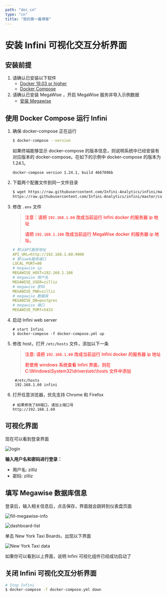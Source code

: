 ```yaml
---
path: "doc_cn"
type: "cn"
title: "我的第一篇博客"
---
```


# 安装 Infini 可视化交互分析界面

## 安装前提

1. 请确认已安装以下软件
   - [Docker 19.03 or higher](https://docs.docker.com/engine/installation/linux/docker-ce/ubuntu/)
   - [Docker Compose](https://docs.docker.com/compose/install/)
2. 请确认已安装 MegaWise ，开启 MegaWise 服务并导入示例数据
   - [安装 Megawise](install_infini_sql.md)

## 使用 Docker Compose 运行 Infini

1. 确保 docker-compose 正在运行

   ```bash
   $ docker-compose --version
   ```

   如果终端能够显示 docker-compose 的版本信息，则说明系统中已经安装有对应版本的 docker-compose。在如下的示例中 docker-compose 的版本为 1.24.1。

   ```
   docker-compose version 1.24.1, build 4667896b
   ```

2. 下载两个配置文件到同一文件目录

   ```bash
   $ wget https://raw.githubusercontent.com/Infini-Analytics/infini/master/config/webserver/.env \
   https://raw.githubusercontent.com/Infini-Analytics/infini/master/config/webserver/docker-compose.yml
   ```

3. 修改 `.env` 文件

   > <font color='red'>注意：请把 `192.168.1.60` 改成当前运行 Infini docker 的服务器 ip 地址
   >
   > 请把 `192.168.1.106` 改成当前运行 MegaWise docker 的服务器 ip 地址。</font>

   ```yml
   # 默认API服务地址
   API_URL=http://192.168.1.60:9000
   # 默认web服务端口
   LOCAL_PORT=80
   # megawise ip
   MEGAWISE_HOST=192.168.1.106
   # megawise 用户名
   MEGAWISE_USER=zilliz
   # megawise 密码
   MEGAWISE_PWD=zilliz
   # megawise 数据库
   MEGAWISE_DB=postgres
   # megawise 端口
   MEGAWISE_PORT=5433
   ```

4. 启动 Infini web server

   ```shell
   # start Infini
   $ docker-compose -f docker-compose.yml up
   ```

5. 修改 host，打开 `/etc/hosts` 文件，添加以下一条

   > <font color='red'>注意: 请把 `192.168.1.60` 改成当前运行 Infini docker 的服务器 ip 地址
   >
   > 若使用 windows 系统查看 Infini 界面，则在 C:\Windows\System32\drivers\etc\hosts 文件中添加 </font>

   ```shell
    #/etc/hosts
    192.168.1.60 infini
   ```

6) 打开任意浏览器，优先支持 Chrome 和 Firefox

   ```shell
   # 如果修改了80端口，请加上端口号
   http://192.168.1.60
   ```

## 可视化界面

现在可以看到登录界面

![login](./assets/login.png)

**输入用户名和密码进行登录：**

- 用户名: zilliz
- 密码: zilliz

## 填写 Megawise 数据库信息

登录后，输入相关信息后，点击保存，界面就会跳转到仪表盘页面

![fill-megawise-info](./assets/fill-megawise-info.png)

![dashboard-list](./assets/dashboard-list.png)

单击 New York Taxi Boards，出现以下界面

![New York Taxi data](./assets/nyc-demo.png)

如果你可以看到以上界面，说明 Infini 可视化组件已经成功启动了

## 关闭 Infini 可视化交互分析界面

```bash
# Stop Infini
$ docker-compose -f docker-compose.yml down
```
